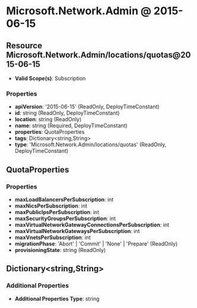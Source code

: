 # Microsoft.Network.Admin @ 2015-06-15

## Resource Microsoft.Network.Admin/locations/quotas@2015-06-15
* **Valid Scope(s)**: Subscription
### Properties
* **apiVersion**: '2015-06-15' (ReadOnly, DeployTimeConstant)
* **id**: string (ReadOnly, DeployTimeConstant)
* **location**: string (ReadOnly)
* **name**: string (Required, DeployTimeConstant)
* **properties**: QuotaProperties
* **tags**: Dictionary<string,String>
* **type**: 'Microsoft.Network.Admin/locations/quotas' (ReadOnly, DeployTimeConstant)

## QuotaProperties
### Properties
* **maxLoadBalancersPerSubscription**: int
* **maxNicsPerSubscription**: int
* **maxPublicIpsPerSubscription**: int
* **maxSecurityGroupsPerSubscription**: int
* **maxVirtualNetworkGatewayConnectionsPerSubscription**: int
* **maxVirtualNetworkGatewaysPerSubscription**: int
* **maxVnetsPerSubscription**: int
* **migrationPhase**: 'Abort' | 'Commit' | 'None' | 'Prepare' (ReadOnly)
* **provisioningState**: string (ReadOnly)

## Dictionary<string,String>
### Additional Properties
* **Additional Properties Type**: string

